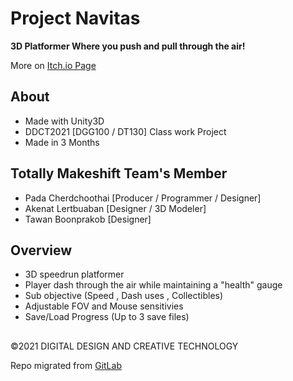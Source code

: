 # Project Navitas 
**3D Platformer Where you push and pull through the air!**

More on [Itch.io Page](https://arkudada.itch.io/proj-navi)

## About 
- Made with Unity3D
- DDCT2021 [DGG100 / DT130] Class work Project
- Made in 3 Months

## Totally Makeshift Team's  Member
- Pada Cherdchoothai [Producer / Programmer / Designer]
- Akenat Lertbuaban [Designer / 3D Modeler]
- Tawan Boonprakob [Designer]

## Overview
- 3D speedrun platformer
- Player dash through the air while maintaining a "health" gauge
- Sub objective (Speed , Dash uses , Collectibles)
- Adjustable FOV and Mouse sensitivies
- Save/Load Progress (Up to 3 save files)
  
##
©2021 DIGITAL DESIGN AND CREATIVE TECHNOLOGY

Repo migrated from [GitLab](https://gitlab.com/ArkuDada/project_navitas)
